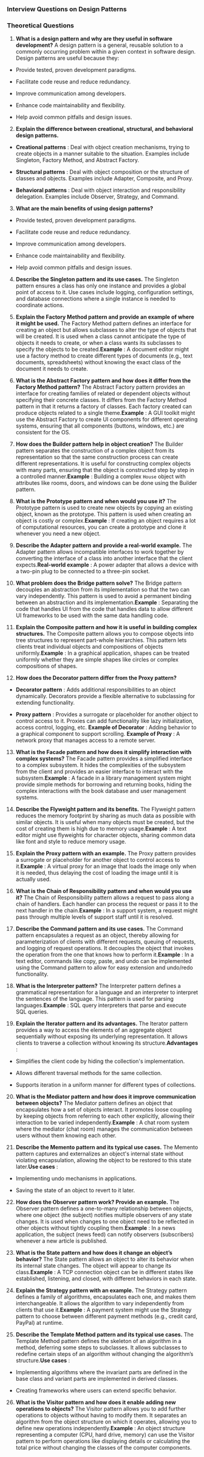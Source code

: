 
### Interview Questions on Design Patterns 

### Theoretical Questions 
 
1. **What is a design pattern and why are they useful in software development?** 
A design pattern is a general, reusable solution to a commonly occurring problem within a given context in software design. Design patterns are useful because they:
  - Provide tested, proven development paradigms.

  - Facilitate code reuse and reduce redundancy.

  - Improve communication among developers.

  - Enhance code maintainability and flexibility.

  - Help avoid common pitfalls and design issues.
 
2. **Explain the difference between creational, structural, and behavioral design patterns.**  
  - **Creational patterns** : Deal with object creation mechanisms, trying to create objects in a manner suitable to the situation. Examples include Singleton, Factory Method, and Abstract Factory.
 
  - **Structural patterns** : Deal with object composition or the structure of classes and objects. Examples include Adapter, Composite, and Proxy.
 
  - **Behavioral patterns** : Deal with object interaction and responsibility delegation. Examples include Observer, Strategy, and Command.
 
3. **What are the main benefits of using design patterns?** 
  - Provide tested, proven development paradigms.

  - Facilitate code reuse and reduce redundancy.

  - Improve communication among developers.

  - Enhance code maintainability and flexibility.

  - Help avoid common pitfalls and design issues.
 
4. **Describe the Singleton pattern and its use cases.** 
The Singleton pattern ensures a class has only one instance and provides a global point of access to it. Use cases include logging, configuration settings, and database connections where a single instance is needed to coordinate actions.
 
5. **Explain the Factory Method pattern and provide an example of where it might be used.** 
The Factory Method pattern defines an interface for creating an object but allows subclasses to alter the type of objects that will be created. It is used when a class cannot anticipate the type of objects it needs to create, or when a class wants its subclasses to specify the objects to be created.**Example** : A document editor might use a factory method to create different types of documents (e.g., text documents, spreadsheets) without knowing the exact class of the document it needs to create.
 
6. **What is the Abstract Factory pattern and how does it differ from the Factory Method pattern?** 
The Abstract Factory pattern provides an interface for creating families of related or dependent objects without specifying their concrete classes. It differs from the Factory Method pattern in that it returns a factory of classes. Each factory created can produce objects related to a single theme.**Example** : A GUI toolkit might use the Abstract Factory to create UI components for different operating systems, ensuring that all components (buttons, windows, etc.) are consistent for the OS.
 
7. **How does the Builder pattern help in object creation?** 
The Builder pattern separates the construction of a complex object from its representation so that the same construction process can create different representations. It is useful for constructing complex objects with many parts, ensuring that the object is constructed step by step in a controlled manner.**Example** : Building a complex `House` object with attributes like rooms, doors, and windows can be done using the Builder pattern.
 
8. **What is the Prototype pattern and when would you use it?** 
The Prototype pattern is used to create new objects by copying an existing object, known as the prototype. This pattern is used when creating an object is costly or complex.**Example** : If creating an object requires a lot of computational resources, you can create a prototype and clone it whenever you need a new object.
 
9. **Describe the Adapter pattern and provide a real-world example.** 
The Adapter pattern allows incompatible interfaces to work together by converting the interface of a class into another interface that the client expects.**Real-world example** : A power adapter that allows a device with a two-pin plug to be connected to a three-pin socket.
 
10. **What problem does the Bridge pattern solve?** 
The Bridge pattern decouples an abstraction from its implementation so that the two can vary independently. This pattern is used to avoid a permanent binding between an abstraction and its implementation.**Example** : Separating the code that handles UI from the code that handles data to allow different UI frameworks to be used with the same data handling code.
 
11. **Explain the Composite pattern and how it is useful in building complex structures.** 
The Composite pattern allows you to compose objects into tree structures to represent part-whole hierarchies. This pattern lets clients treat individual objects and compositions of objects uniformly.**Example** : In a graphical application, shapes can be treated uniformly whether they are simple shapes like circles or complex compositions of shapes.
 
12. **How does the Decorator pattern differ from the Proxy pattern?**  
  - **Decorator pattern** : Adds additional responsibilities to an object dynamically. Decorators provide a flexible alternative to subclassing for extending functionality.
 
  - **Proxy pattern** : Provides a surrogate or placeholder for another object to control access to it. Proxies can add functionality like lazy initialization, access control, logging, etc.
**Example of Decorator** : Adding behavior to a graphical component to support scrolling.
**Example of Proxy** : A network proxy that manages access to a remote server.
 
13. **What is the Facade pattern and how does it simplify interaction with complex systems?** 
The Facade pattern provides a simplified interface to a complex subsystem. It hides the complexities of the subsystem from the client and provides an easier interface to interact with the subsystem.**Example** : A facade in a library management system might provide simple methods for borrowing and returning books, hiding the complex interactions with the book database and user management systems.
 
14. **Describe the Flyweight pattern and its benefits.** 
The Flyweight pattern reduces the memory footprint by sharing as much data as possible with similar objects. It is useful when many objects must be created, but the cost of creating them is high due to memory usage.**Example** : A text editor might use flyweights for character objects, sharing common data like font and style to reduce memory usage.
 
15. **Explain the Proxy pattern with an example.** 
The Proxy pattern provides a surrogate or placeholder for another object to control access to it.**Example** : A virtual proxy for an image that loads the image only when it is needed, thus delaying the cost of loading the image until it is actually used.
 
16. **What is the Chain of Responsibility pattern and when would you use it?** 
The Chain of Responsibility pattern allows a request to pass along a chain of handlers. Each handler can process the request or pass it to the next handler in the chain.**Example** : In a support system, a request might pass through multiple levels of support staff until it is resolved.
 
17. **Describe the Command pattern and its use cases.** 
The Command pattern encapsulates a request as an object, thereby allowing for parameterization of clients with different requests, queuing of requests, and logging of request operations. It decouples the object that invokes the operation from the one that knows how to perform it.**Example** : In a text editor, commands like copy, paste, and undo can be implemented using the Command pattern to allow for easy extension and undo/redo functionality.
 
18. **What is the Interpreter pattern?** 
The Interpreter pattern defines a grammatical representation for a language and an interpreter to interpret the sentences of the language. This pattern is used for parsing languages.**Example** : SQL query interpreters that parse and execute SQL queries.
 
19. **Explain the Iterator pattern and its advantages.** 
The Iterator pattern provides a way to access the elements of an aggregate object sequentially without exposing its underlying representation. It allows clients to traverse a collection without knowing its structure.**Advantages** :
  - Simplifies the client code by hiding the collection's implementation.

  - Allows different traversal methods for the same collection.

  - Supports iteration in a uniform manner for different types of collections.
 
20. **What is the Mediator pattern and how does it improve communication between objects?** 
The Mediator pattern defines an object that encapsulates how a set of objects interact. It promotes loose coupling by keeping objects from referring to each other explicitly, allowing their interaction to be varied independently.**Example** : A chat room system where the mediator (chat room) manages the communication between users without them knowing each other.
 
21. **Describe the Memento pattern and its typical use cases.** 
The Memento pattern captures and externalizes an object's internal state without violating encapsulation, allowing the object to be restored to this state later.**Use cases** :
  - Implementing undo mechanisms in applications.

  - Saving the state of an object to revert to it later.
 
22. **How does the Observer pattern work? Provide an example.** 
The Observer pattern defines a one-to-many relationship between objects, where one object (the subject) notifies multiple observers of any state changes. It is used when changes to one object need to be reflected in other objects without tightly coupling them.**Example** : In a news application, the subject (news feed) can notify observers (subscribers) whenever a new article is published.
 
23. **What is the State pattern and how does it change an object’s behavior?** 
The State pattern allows an object to alter its behavior when its internal state changes. The object will appear to change its class.**Example** : A TCP connection object can be in different states like established, listening, and closed, with different behaviors in each state.
 
24. **Explain the Strategy pattern with an example.** 
The Strategy pattern defines a family of algorithms, encapsulates each one, and makes them interchangeable. It allows the algorithm to vary independently from clients that use it.**Example** : A payment system might use the Strategy pattern to choose between different payment methods (e.g., credit card, PayPal) at runtime.
 
25. **Describe the Template Method pattern and its typical use cases.** 
The Template Method pattern defines the skeleton of an algorithm in a method, deferring some steps to subclasses. It allows subclasses to redefine certain steps of an algorithm without changing the algorithm’s structure.**Use cases** :
  - Implementing algorithms where the invariant parts are defined in the base class and variant parts are implemented in derived classes.

  - Creating frameworks where users can extend specific behavior.
 
26. **What is the Visitor pattern and how does it enable adding new operations to objects?** 
The Visitor pattern allows you to add further operations to objects without having to modify them. It separates an algorithm from the object structure on which it operates, allowing you to define new operations independently.**Example** : An object structure representing a computer (CPU, hard drive, memory) can use the Visitor pattern to perform operations like displaying details or calculating the total price without changing the classes of the computer components.
